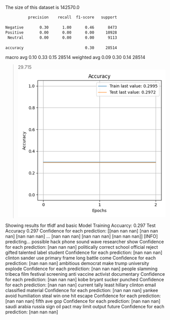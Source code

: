 The size of this dataset is 142570.0

              precision    recall  f1-score   support

    Negative       0.30      1.00      0.46      8473
    Positive       0.00      0.00      0.00     10928
     Neutral       0.00      0.00      0.00      9113

    accuracy                           0.30     28514
   macro avg       0.10      0.33      0.15     28514
weighted avg       0.09      0.30      0.14     28514

> 29.715
![](../plots/plot_acc_20230817-2203.png)

Showing results for tfidf and basic Model
Training Accuarcy: 0.297
Test Accuracy 0.297
Confidence for each prediction: [[nan nan nan]
 [nan nan nan]
 [nan nan nan]
 ...
 [nan nan nan]
 [nan nan nan]
 [nan nan nan]]
[INFO] predicting...
possible hack phone sound wave researcher show
Confidence for each prediction: [nan nan nan]
politically correct school official reject gifted talented label student
Confidence for each prediction: [nan nan nan]
clinton sander use primary frame long battle come
Confidence for each prediction: [nan nan nan]
ambitious democrat make trump university explode
Confidence for each prediction: [nan nan nan]
people slamming tribeca film festival screening anti vaccine activist documentary
Confidence for each prediction: [nan nan nan]
kobe bryant sucker punched
Confidence for each prediction: [nan nan nan]
current tally least hillary clinton email classified material
Confidence for each prediction: [nan nan nan]
yankee avoid humiliation steal win one hit escape
Confidence for each prediction: [nan nan nan]
fifth ave gop
Confidence for each prediction: [nan nan nan]
saudi arabia russia sign oil pact may limit output future
Confidence for each prediction: [nan nan nan]
